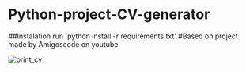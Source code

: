 # Python-project-CV-generator


##Instalation
run 'python install -r requirements.txt'
#Based on project made by Amigoscode on youtube.

![print_cv](https://user-images.githubusercontent.com/83596281/118901503-cfe95c00-b8e9-11eb-94d8-9013721a39b2.PNG)
